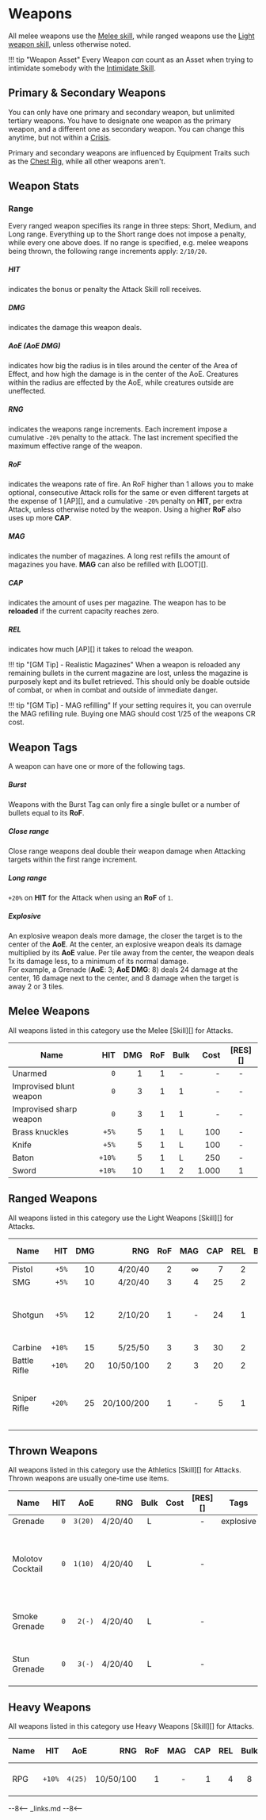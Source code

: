 
# Weapons

All melee weapons use the [Melee skill](/character/skills#melee), while ranged
weapons use the [Light weapon skill](/character/skills#light-weapons), unless
otherwise noted.

!!! tip "Weapon Asset"
    Every Weapon *can* count as an Asset when trying to intimidate somebody with
    the [Intimidate Skill](/character/skills/#intimidate).

## Primary & Secondary Weapons

You can only have one primary and secondary weapon, but unlimited tertiary
weapons. You have to designate one weapon as the primary weapon, and a different
one as secondary weapon. You can change this anytime, but not within a
[Crisis](/crisis).

Primary and secondary weapons are influenced by Equipment Traits such as the
[Chest Rig](/equipment/traits#chest-rig), while all other weapons aren't.

## Weapon Stats

### Range

Every ranged weapon specifies its range in three steps: Short, Medium, and Long
range. Everything up to the Short range does not impose a penalty, while every
one above does. If no range is specified, e.g. melee weapons being thrown, the
following range increments apply: `2/10/20`.

<div class="qs-list-test full-width" markdown="1">

##### HIT

indicates the bonus or penalty the Attack Skill roll receives.

##### DMG

indicates the damage this weapon deals.

##### AoE (AoE DMG)

indicates how big the radius is in tiles around the center of the Area of
Effect, and how high the damage is in the center of the AoE. Creatures within
the radius are effected by the AoE, while creatures outside are uneffected.

##### RNG

indicates the weapons range increments. Each increment impose a cumulative
`-20%` penalty to the attack. The last increment specified the maximum effective
range of the weapon.

##### RoF

indicates the weapons rate of fire. An RoF higher than 1 allows you to make
optional, consecutive Attack rolls for the same or even different targets at the
expense of 1 [AP][], and a cumulative `-20%` penalty on **HIT**, per extra
Attack, unless otherwise noted by the weapon. Using a higher **RoF** also uses
up more **CAP**.

##### MAG

indicates the number of magazines. A long rest refills the amount of magazines
you have. **MAG** can also be refilled with [LOOT][].

##### CAP

indicates the amount of uses per magazine. The weapon has to be **reloaded** if
the current capacity reaches zero.

##### REL

indicates how much [AP][] it takes to reload the weapon.
</div>

!!! tip "[GM Tip] - Realistic Magazines"
    When a weapon is reloaded any remaining bullets in the current magazine are
    lost, unless the magazine is purposely kept and its bullet retrieved. This
    should only be doable outside of combat, or when in combat and outside of
    immediate danger.

!!! tip "[GM Tip] - MAG refilling"
    If your setting requires it, you can overrule the MAG refilling rule. Buying
    one MAG should cost 1/25 of the weapons CR cost.

## Weapon Tags

A weapon can have one or more of the following tags.

<div class="qs-list-test full-width" markdown="1">

##### Burst

Weapons with the Burst Tag can only fire a single bullet or a number of bullets
equal to its **RoF**.

##### Close range

Close range weapons deal double their weapon damage when Attacking targets
within the first range increment.

##### Long range

`+20%` on **HIT** for the Attack when using an **RoF** of `1`.

##### Explosive

An explosive weapon deals more damage, the closer the target is to the center of
the **AoE**. At the center, an explosive weapon deals its damage multiplied by
its **AoE** value. Per tile away from the center, the weapon deals 1x its damage
less, to a minimum of its normal damage.
<br>
For example, a Grenade (**AoE**: 3; **AoE DMG**: 8) deals 24 damage at the
center, 16 damage next to the center, and 8 damage when the target is away 2 or
3 tiles.

</div>

## Melee Weapons

All weapons listed in this category use the Melee [Skill][] for Attacks.



| Name                    |    HIT | DMG | RoF | Bulk |  Cost | [RES][] |
|-------------------------|-------:|----:|----:|:----:|------:|:-------:|
| Unarmed                 |    `0` |   1 |   1 |  -   |     - |    -    |
| Improvised blunt weapon |    `0` |   3 |   1 |  1   |     - |    -    |
| Improvised sharp weapon |    `0` |   3 |   1 |  1   |     - |    -    |
| Brass knuckles          |  `+5%` |   5 |   1 |  L   |   100 |    -    |
| Knife                   |  `+5%` |   5 |   1 |  L   |   100 |    -    |
| Baton                   | `+10%` |   5 |   1 |  L   |   250 |    -    |
| Sword                   | `+10%` |  10 |   1 |  2   | 1.000 |    1    |

## Ranged Weapons

All weapons listed in this category use the Light Weapons [Skill][] for Attacks.

| Name         |    HIT | DMG |        RNG | RoF | MAG | CAP | REL | Bulk |   Cost | [RES][] | Tags                          |
|--------------|-------:|----:|-----------:|----:|----:|----:|----:|:----:|-------:|:-------:|-------------------------------|
| Pistol       |  `+5%` |  10 |    4/20/40 |   2 |   ∞ |   7 |   2 |  1   |  1.000 |    -    |                               |
| SMG          |  `+5%` |  10 |    4/20/40 |   3 |   4 |  25 |   2 |  2   |  3.000 |    1    |                               |
| Shotgun      |  `+5%` |  12 |    2/10/20 |   1 |   - |  24 |   1 |  4   |  2.500 |    1    | Attack: 3 [AP][]; close range |
| Carbine      | `+10%` |  15 |    5/25/50 |   3 |   3 |  30 |   2 |  3   |  5.000 |    2    |                               |
| Battle Rifle | `+10%` |  20 |  10/50/100 |   2 |   3 |  20 |   2 |  4   | 10.000 |    2    | long range                    |
| Sniper Rifle | `+20%` |  25 | 20/100/200 |   1 |   - |   5 |   1 |  4   | 25.000 |    3    | Attack: 3 [AP][]; long range  |

## Thrown Weapons

All weapons listed in this category use the Athletics [Skill][] for Attacks.
Thrown weapons are usually one-time use items.

| Name             | HIT |     AoE |     RNG | Bulk | Cost | [RES][] | Tags      | Notes                                                  |
|------------------|----:|--------:|--------:|:----:|-----:|:-------:|-----------|--------------------------------------------------------|
| Grenade          | `0` | `3(20)` | 4/20/40 |  L   |      |    -    | explosive |                                                        |
| Molotov Cocktail | `0` | `1(10)` | 4/20/40 |  L   |      |    -    |           | Burns an area for [d10][] rounds with [Fire][] damage. |
| Smoke Grenade    | `0` |  `2(-)` | 4/20/40 |  L   |      |    -    |           | *Obscures* an area with smoke.                         |
| Stun Grenade     | `0` |  `3(-)` | 4/20/40 |  L   |      |    -    |           | Applies [Stunned](/crisis#stunned) for 1 round.        |

## Heavy Weapons

All weapons listed in this category use Heavy Weapons [Skill][] for Attacks.

| Name |    HIT |     AoE |       RNG | RoF | MAG | CAP | REL | Bulk |   Cost | [RES][] | Tags                        |
|------|-------:|--------:|----------:|----:|----:|----:|----:|:----:|-------:|:-------:|-----------------------------|
| RPG  | `+10%` | `4(25)` | 10/50/100 |   1 |   - |   1 |   4 |  8   | 20.000 |    4    | Attack: 4 [AP][]; explosive |

--8<--
_links.md
--8<--
